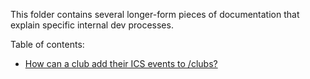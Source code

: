 This folder contains several longer-form pieces of documentation that explain specific internal dev processes.

Table of contents:

- [How can a club add their ICS events to /clubs?](./clubs-ics-events.md)
